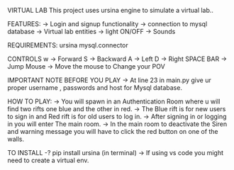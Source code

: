 VIRTUAL LAB
This project uses ursina engine to simulate a virtual lab..

FEATURES:
-> Login and signup functionality
-> connection to mysql database
-> Virtual lab entities
-> light ON/OFF
-> Sounds

REQUIREMENTS:
ursina
mysql.connector

CONTROLS
w -> Forward
S -> Backward
A -> Left
D -> Right
SPACE BAR -> Jump
Mouse -> Move the mouse to Change your POV

IMPORTANT NOTE  BEFORE YOU PLAY
-> At line 23 in main.py give ur proper username , passwords and host for Mysql database.

HOW TO PLAY:
-> You will spawn in an Authentication Room where u will find two rifts one blue and the other in red.
-> The Blue rift is for new users to sign in and Red rift is for old users to log in.
-> After signing in or logging in you will enter The main room.
-> In the main room to deactivate the Siren and warning message you will have to click the red button on one of the walls.

TO INSTALL
 -? pip install ursina (in terminal)
 -> If using vs code you might need to create a virtual env.
 

